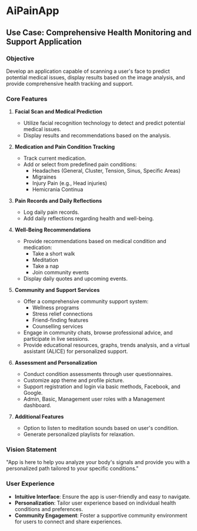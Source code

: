 # AiPainApp

## Use Case: Comprehensive Health Monitoring and Support Application

### Objective
Develop an application capable of scanning a user's face to predict potential medical issues, display results based on the image analysis, and provide comprehensive health tracking and support.

### Core Features
1. **Facial Scan and Medical Prediction**
   - Utilize facial recognition technology to detect and predict potential medical issues.
   - Display results and recommendations based on the analysis.

2. **Medication and Pain Condition Tracking**
   - Track current medication.
   - Add or select from predefined pain conditions:
      - Headaches (General, Cluster, Tension, Sinus, Specific Areas)
      - Migraines
      - Injury Pain (e.g., Head injuries)
      - Hemicrania Continua

3. **Pain Records and Daily Reflections**
   - Log daily pain records.
   - Add daily reflections regarding health and well-being.

4. **Well-Being Recommendations**
   - Provide recommendations based on medical condition and medication:
      - Take a short walk
      - Meditation
      - Take a nap
      - Join community events
   - Display daily quotes and upcoming events.

5. **Community and Support Services**
   - Offer a comprehensive community support system:
      - Wellness programs
      - Stress relief connections
      - Friend-finding features
      - Counselling services
   - Engage in community chats, browse professional advice, and participate in live sessions.
   - Provide educational resources, graphs, trends analysis, and a virtual assistant (ALICE) for personalized support.

6. **Assessment and Personalization**
   - Conduct condition assessments through user questionnaires.
   - Customize app theme and profile picture.
   - Support registration and login via basic methods, Facebook, and Google.
   - Admin, Basic, Management user roles with a Management dashboard.

7. **Additional Features**
   - Option to listen to meditation sounds based on user's condition.
   - Generate personalized playlists for relaxation.

### Vision Statement
"App is here to help you analyze your body's signals and provide you with a personalized path tailored to your specific conditions."

### User Experience
- **Intuitive Interface**: Ensure the app is user-friendly and easy to navigate.
- **Personalization**: Tailor user experience based on individual health conditions and preferences.
- **Community Engagement**: Foster a supportive community environment for users to connect and share experiences.
